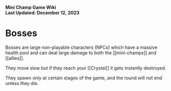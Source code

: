 **Mini Champ Game Wiki**  
**Last Updated: December 12, 2023**

# Bosses

Bosses are large non-playable characters (NPCs) which have a massive health pool and can deal large damage to both the [[mini-champs]] and [[allies]]. 

They move slow but if they reach your [[Crystal]] it gets instantly destroyed.

They spawn only at certain stages of the game, and the round will not end unless they die.